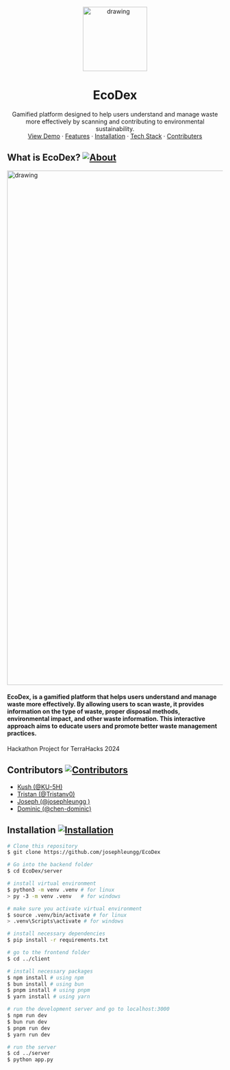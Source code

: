 <br />
<div align="center">
  <img src="https://github.com/josephleungg/EcoDex/blob/main/client/public/images/ecodex-trans.png?raw=true" alt="drawing" width="150"/>
  <h1>EcoDex</h1>
  <p align="center">
    Gamified platform designed to help users understand and manage waste more effectively by scanning and contributing to environmental sustainability. 
    <br />
    <a href="">View Demo</a>
    ·
    <a href="">Features</a>
    ·
    <a href="https://github.com/josephleungg/EcoDex?tab=readme-ov-file#installation-">Installation</a>
    ·
    <a href="">Tech Stack</a>
    ·
    <a href="https://github.com/josephleungg/EcoDex?tab=readme-ov-file#contributors-">Contributers</a>
  </p>
</div>

## What is EcoDex? [![About](https://img.shields.io/badge/About-green)](https://github.com/josephleungg/EcoDex?tab=readme-ov-file#what-is-ecodex-)

<img src="https://raw.githubusercontent.com/josephleungg/EcoDex/main/client/public/images/EcoDex MarkDown.png?raw=true" alt="drawing" width="1200"/>
<br/>
<h4>EcoDex, is a gamified platform that helps users understand and manage waste more effectively. By allowing users to scan waste, it provides information on the type of waste, proper disposal methods, environmental impact, and other waste information. This interactive approach aims to educate users and promote better waste management practices.</h4>
Hackathon Project for TerraHacks 2024


## Contributors [![Contributors](https://img.shields.io/badge/Contributors-brown)](https://github.com/josephleungg/EcoDex?tab=readme-ov-file#contributors-)
- [Kush (@KU-5H)](https://github.com/KU-5H)
- [Tristan (@Tristanv0)](https://github.com/Tristanv0) 
- [Joseph (@josephleungg )](https://github.com/josephleungg)
- [Dominic (@chen-dominic)](https://github.com/chen-dominic)

## Installation [![Installation](https://img.shields.io/badge/Installation-purple)](https://github.com/josephleungg/EcoDex?tab=readme-ov-file#installation-)
```bash
# Clone this repository
$ git clone https://github.com/josephleungg/EcoDex

# Go into the backend folder
$ cd EcoDex/server

# install virtual environment
$ python3 -m venv .venv # for linux
> py -3 -m venv .venv   # for windows

# make sure you activate virtual environment
$ source .venv/bin/activate # for linux
> .venv\Scripts\activate # for windows

# install necessary dependencies
$ pip install -r requirements.txt

# go to the frontend folder
$ cd ../client

# install necessary packages
$ npm install # using npm
$ bun install # using bun
$ pnpm install # using pnpm
$ yarn install # using yarn

# run the development server and go to localhost:3000
$ npm run dev
$ bun run dev
$ pnpm run dev
$ yarn run dev

# run the server
$ cd ../server
$ python app.py
```

